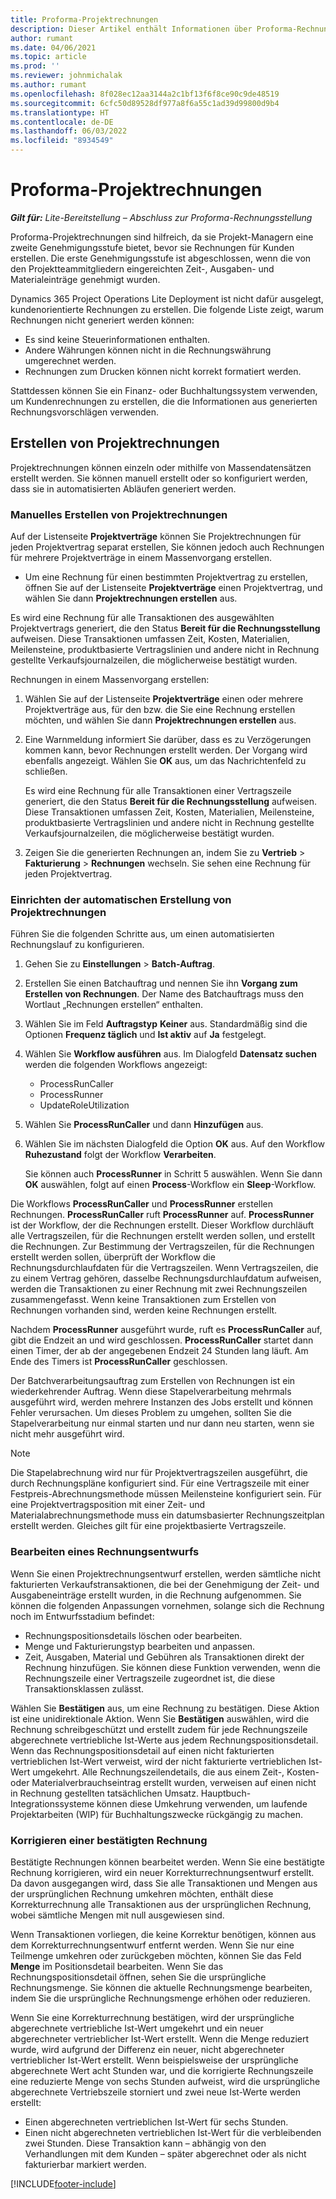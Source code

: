 ```yaml
---
title: Proforma-Projektrechnungen
description: Dieser Artikel enthält Informationen über Proforma-Rechnungen in Project Operations.
author: rumant
ms.date: 04/06/2021
ms.topic: article
ms.prod: ''
ms.reviewer: johnmichalak
ms.author: rumant
ms.openlocfilehash: 8f028ec12aa3144a2c1bf13f6f8ce90c9de48519
ms.sourcegitcommit: 6cfc50d89528df977a8f6a55c1ad39d99800d9b4
ms.translationtype: HT
ms.contentlocale: de-DE
ms.lasthandoff: 06/03/2022
ms.locfileid: "8934549"
---
```

# <a name="proforma-project-invoices"></a>Proforma-Projektrechnungen

_**Gilt für:** Lite-Bereitstellung – Abschluss zur Proforma-Rechnungsstellung_

Proforma-Projektrechnungen sind hilfreich, da sie Projekt-Managern eine zweite Genehmigungsstufe bietet, bevor sie Rechnungen für Kunden erstellen. Die erste Genehmigungsstufe ist abgeschlossen, wenn die von den Projektteammitgliedern eingereichten Zeit-, Ausgaben- und Materialeinträge genehmigt wurden.

Dynamics 365 Project Operations Lite Deployment ist nicht dafür ausgelegt, kundenorientierte Rechnungen zu erstellen. Die folgende Liste zeigt, warum Rechnungen nicht generiert werden können:

- Es sind keine Steuerinformationen enthalten.
- Andere Währungen können nicht in die Rechnungswährung umgerechnet werden.
- Rechnungen zum Drucken können nicht korrekt formatiert werden.

Stattdessen können Sie ein Finanz- oder Buchhaltungssystem verwenden, um Kundenrechnungen zu erstellen, die die Informationen aus generierten Rechnungsvorschlägen verwenden.

## <a name="creating-project-invoices"></a>Erstellen von Projektrechnungen

Projektrechnungen können einzeln oder mithilfe von Massendatensätzen erstellt werden. Sie können manuell erstellt oder so konfiguriert werden, dass sie in automatisierten Abläufen generiert werden.

### <a name="manually-create-project-invoices"></a>Manuelles Erstellen von Projektrechnungen 

Auf der Listenseite **Projektverträge** können Sie Projektrechnungen für jeden Projektvertrag separat erstellen, Sie können jedoch auch Rechnungen für mehrere Projektverträge in einem Massenvorgang erstellen.

   - Um eine Rechnung für einen bestimmten Projektvertrag zu erstellen, öffnen Sie auf der Listenseite **Projektverträge** einen Projektvertrag, und wählen Sie dann **Projektrechnungen erstellen** aus.

   Es wird eine Rechnung für alle Transaktionen des ausgewählten Projektvertrags generiert, die den Status **Bereit für die Rechnungsstellung** aufweisen. Diese Transaktionen umfassen Zeit, Kosten, Materialien, Meilensteine, produktbasierte Vertragslinien und andere nicht in Rechnung gestellte Verkaufsjournalzeilen, die möglicherweise bestätigt wurden.

Rechnungen in einem Massenvorgang erstellen:

1. Wählen Sie auf der Listenseite **Projektverträge** einen oder mehrere Projektverträge aus, für den bzw. die Sie eine Rechnung erstellen möchten, und wählen Sie dann **Projektrechnungen erstellen** aus.
2. Eine Warnmeldung informiert Sie darüber, dass es zu Verzögerungen kommen kann, bevor Rechnungen erstellt werden. Der Vorgang wird ebenfalls angezeigt. Wählen Sie **OK** aus, um das Nachrichtenfeld zu schließen.

   Es wird eine Rechnung für alle Transaktionen einer Vertragszeile generiert, die den Status **Bereit für die Rechnungsstellung** aufweisen. Diese Transaktionen umfassen Zeit, Kosten, Materialien, Meilensteine, produktbasierte Vertragslinien und andere nicht in Rechnung gestellte Verkaufsjournalzeilen, die möglicherweise bestätigt wurden.

3. Zeigen Sie die generierten Rechnungen an, indem Sie zu **Vertrieb** \> **Fakturierung** \> **Rechnungen** wechseln. Sie sehen eine Rechnung für jeden Projektvertrag.

### <a name="set-up-automated-creation-of-project-invoices"></a>Einrichten der automatischen Erstellung von Projektrechnungen 

Führen Sie die folgenden Schritte aus, um einen automatisierten Rechnungslauf zu konfigurieren.

1. Gehen Sie zu **Einstellungen** \> **Batch-Auftrag**.
2. Erstellen Sie einen Batchauftrag und nennen Sie ihn **Vorgang zum Erstellen von Rechnungen**. Der Name des Batchauftrags muss den Wortlaut „Rechnungen erstellen“ enthalten.
3. Wählen Sie im Feld **Auftragstyp** **Keiner** aus. Standardmäßig sind die Optionen **Frequenz täglich** und **Ist aktiv** auf **Ja** festgelegt.
4. Wählen Sie **Workflow ausführen** aus. Im Dialogfeld **Datensatz suchen** werden die folgenden Workflows angezeigt:

    - ProcessRunCaller
    - ProcessRunner
    - UpdateRoleUtilization

5. Wählen Sie **ProcessRunCaller** und dann **Hinzufügen** aus.
6. Wählen Sie im nächsten Dialogfeld die Option **OK** aus. Auf den Workflow **Ruhezustand** folgt der Workflow **Verarbeiten**.

    Sie können auch **ProcessRunner** in Schritt 5 auswählen. Wenn Sie dann **OK** auswählen, folgt auf einen **Process**-Workflow ein **Sleep**-Workflow.

Die Workflows **ProcessRunCaller** und **ProcessRunner** erstellen Rechnungen. **ProcessRunCaller** ruft **ProcessRunner** auf. **ProcessRunner** ist der Workflow, der die Rechnungen erstellt. Dieser Workflow durchläuft alle Vertragszeilen, für die Rechnungen erstellt werden sollen, und erstellt die Rechnungen. Zur Bestimmung der Vertragszeilen, für die Rechnungen erstellt werden sollen, überprüft der Workflow die Rechnungsdurchlaufdaten für die Vertragszeilen. Wenn Vertragszeilen, die zu einem Vertrag gehören, dasselbe Rechnungsdurchlaufdatum aufweisen, werden die Transaktionen zu einer Rechnung mit zwei Rechnungszeilen zusammengefasst. Wenn keine Transaktionen zum Erstellen von Rechnungen vorhanden sind, werden keine Rechnungen erstellt.

Nachdem **ProcessRunner** ausgeführt wurde, ruft es **ProcessRunCaller** auf, gibt die Endzeit an und wird geschlossen. **ProcessRunCaller** startet dann einen Timer, der ab der angegebenen Endzeit 24 Stunden lang läuft. Am Ende des Timers ist **ProcessRunCaller** geschlossen.

Der Batchverarbeitungsauftrag zum Erstellen von Rechnungen ist ein wiederkehrender Auftrag. Wenn diese Stapelverarbeitung mehrmals ausgeführt wird, werden mehrere Instanzen des Jobs erstellt und können Fehler verursachen. Um dieses Problem zu umgehen, sollten Sie die Stapelverarbeitung nur einmal starten und nur dann neu starten, wenn sie nicht mehr ausgeführt wird.

> [!NOTE]
> Die Stapelabrechnung wird nur für Projektvertragszeilen ausgeführt, die durch Rechnungspläne konfiguriert sind. Für eine Vertragszeile mit einer Festpreis-Abrechnungsmethode müssen Meilensteine konfiguriert sein. Für eine Projektvertragsposition mit einer Zeit- und Materialabrechnungsmethode muss ein datumsbasierter Rechnungszeitplan erstellt werden. Gleiches gilt für eine projektbasierte Vertragszeile.      
 
### <a name="edit-a-draft-invoice"></a>Bearbeiten eines Rechnungsentwurfs

Wenn Sie einen Projektrechnungsentwurf erstellen, werden sämtliche nicht fakturierten Verkaufstransaktionen, die bei der Genehmigung der Zeit- und Ausgabeneinträge erstellt wurden, in die Rechnung aufgenommen. Sie können die folgenden Anpassungen vornehmen, solange sich die Rechnung noch im Entwurfsstadium befindet:

- Rechnungspositionsdetails löschen oder bearbeiten.
- Menge und Fakturierungstyp bearbeiten und anpassen.
- Zeit, Ausgaben, Material und Gebühren als Transaktionen direkt der Rechnung hinzufügen. Sie können diese Funktion verwenden, wenn die Rechnungszeile einer Vertragszeile zugeordnet ist, die diese Transaktionsklassen zulässt.

Wählen Sie **Bestätigen** aus, um eine Rechnung zu bestätigen. Diese Aktion ist eine unidirektionale Aktion. Wenn Sie **Bestätigen** auswählen, wird die Rechnung schreibgeschützt und erstellt zudem für jede Rechnungszeile abgerechnete vertriebliche Ist-Werte aus jedem Rechnungspositionsdetail. Wenn das Rechnungspositionsdetail auf einen nicht fakturierten vertrieblichen Ist-Wert verweist, wird der nicht fakturierte vertrieblichen Ist-Wert umgekehrt. Alle Rechnungszeilendetails, die aus einem Zeit-, Kosten- oder Materialverbrauchseintrag erstellt wurden, verweisen auf einen nicht in Rechnung gestellten tatsächlichen Umsatz. Hauptbuch-Integrationssysteme können diese Umkehrung verwenden, um laufende Projektarbeiten (WIP) für Buchhaltungszwecke rückgängig zu machen.

### <a name="correct-a-confirmed-invoice"></a>Korrigieren einer bestätigten Rechnung

Bestätigte Rechnungen können bearbeitet werden. Wenn Sie eine bestätigte Rechnung korrigieren, wird ein neuer Korrekturrechnungsentwurf erstellt. Da davon ausgegangen wird, dass Sie alle Transaktionen und Mengen aus der ursprünglichen Rechnung umkehren möchten, enthält diese Korrekturrechnung alle Transaktionen aus der ursprünglichen Rechnung, wobei sämtliche Mengen mit null ausgewiesen sind.

Wenn Transaktionen vorliegen, die keine Korrektur benötigen, können aus dem Korrekturrechnungsentwurf entfernt werden. Wenn Sie nur eine Teilmenge umkehren oder zurückgeben möchten, können Sie das Feld **Menge** im Positionsdetail bearbeiten. Wenn Sie das Rechnungspositionsdetail öffnen, sehen Sie die ursprüngliche Rechnungsmenge. Sie können die aktuelle Rechnungsmenge bearbeiten, indem Sie die ursprüngliche Rechnungsmenge erhöhen oder reduzieren.

Wenn Sie eine Korrekturrechnung bestätigen, wird der ursprüngliche abgerechnete vertriebliche Ist-Wert umgekehrt und ein neuer abgerechneter vertrieblicher Ist-Wert erstellt. Wenn die Menge reduziert wurde, wird aufgrund der Differenz ein neuer, nicht abgerechneter vertrieblicher Ist-Wert erstellt. Wenn beispielsweise der ursprüngliche abgerechnete Wert acht Stunden war, und die korrigierte Rechnungszeile eine reduzierte Menge von sechs Stunden aufweist, wird die ursprüngliche abgerechnete Vertriebszeile storniert und zwei neue Ist-Werte werden erstellt:

- Einen abgerechneten vertrieblichen Ist-Wert für sechs Stunden.
- Einen nicht abgerechneten vertrieblichen Ist-Wert für die verbleibenden zwei Stunden. Diese Transaktion kann – abhängig von den Verhandlungen mit dem Kunden – später abgerechnet oder als nicht fakturierbar markiert werden.



[!INCLUDE[footer-include](../../includes/footer-banner.md)]
